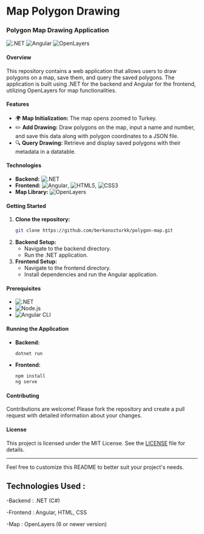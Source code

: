 # Map Polygon Drawing

### Polygon Map Drawing Application

![.NET](https://img.shields.io/badge/.NET-512BD4?style=for-the-badge&logo=.net&logoColor=white) ![Angular](https://img.shields.io/badge/Angular-DD0031?style=for-the-badge&logo=angular&logoColor=white) ![OpenLayers](https://img.shields.io/badge/OpenLayers-2C539E?style=for-the-badge&logo=OpenLayers&logoColor=white)

#### Overview
This repository contains a web application that allows users to draw polygons on a map, save them, and query the saved polygons. The application is built using .NET for the backend and Angular for the frontend, utilizing OpenLayers for map functionalities.

#### Features
- 🌍 **Map Initialization:** The map opens zoomed to Turkey.
- ✏️ **Add Drawing:** Draw polygons on the map, input a name and number, and save this data along with polygon coordinates to a JSON file.
- 🔍 **Query Drawing:** Retrieve and display saved polygons with their metadata in a datatable.

#### Technologies
- **Backend:** ![.NET](https://img.shields.io/badge/.NET-512BD4?style=for-the-badge&logo=.net&logoColor=white)
- **Frontend:** ![Angular](https://img.shields.io/badge/Angular-DD0031?style=for-the-badge&logo=angular&logoColor=white), ![HTML5](https://img.shields.io/badge/HTML5-E34F26?style=for-the-badge&logo=html5&logoColor=white), ![CSS3](https://img.shields.io/badge/CSS3-1572B6?style=for-the-badge&logo=css3&logoColor=white)
- **Map Library:** ![OpenLayers](https://img.shields.io/badge/OpenLayers-2C539E?style=for-the-badge&logo=OpenLayers&logoColor=white)

#### Getting Started
1. **Clone the repository:**
   ```bash
   git clone https://github.com/berkanozturkk/polygon-map.git
   ```
2. **Backend Setup:**
   - Navigate to the backend directory.
   - Run the .NET application.
3. **Frontend Setup:**
   - Navigate to the frontend directory.
   - Install dependencies and run the Angular application.

#### Prerequisites
- ![.NET](https://img.shields.io/badge/.NET-512BD4?style=for-the-badge&logo=.net&logoColor=white)
- ![Node.js](https://img.shields.io/badge/Node.js-339933?style=for-the-badge&logo=nodedotjs&logoColor=white)
- ![Angular CLI](https://img.shields.io/badge/Angular%20CLI-DD0031?style=for-the-badge&logo=angular&logoColor=white)

#### Running the Application
- **Backend:**
  ```bash
  dotnet run
  ```
- **Frontend:**
  ```bash
  npm install
  ng serve
  ```

#### Contributing
Contributions are welcome! Please fork the repository and create a pull request with detailed information about your changes.

#### License
This project is licensed under the MIT License. See the [LICENSE](LICENSE) file for details.

---

Feel free to customize this README to better suit your project's needs.

## Technologies Used : 

-Backend : .NET (C#)

-Frontend : Angular, HTML, CSS

-Map : OpenLayers (6 or newer version)
